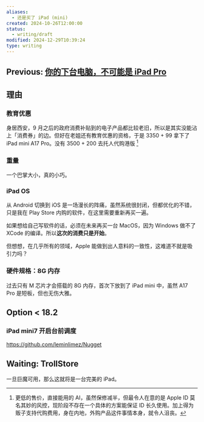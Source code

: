 ```yaml
---
aliases:
  - 还是买了 iPad (mini)
created: 2024-10-26T12:00:00
status:
  - writing/draft
modified: 2024-12-29T10:39:24
type: writing
---
```


## Previous: [你的下台电脑，不可能是 iPad Pro](1154-your-next-pc-is-never-being-an-ipad-pro)

## 理由
### 教育优惠

身居西安，9 月之后的政府消费补贴到的电子产品都比较老旧，所以是其实没能沾上「消费券」的边。但好在老姐还有教育优惠的资格，于是 3350 + 99 拿下了 iPad mini A17 Pro。没有 3500 + 200 去托人代购港版 [^HK_verison]

### 重量

一个巴掌大小，真的小巧。

### iPad OS

从 Android 切换到 iOS 是一场漫长的阵痛，虽然系统很封闭，但都优化的不错，只是我在 Play Store 内购的软件，在这里需要重新再买一遍。

如果想给自己写软件的话，必须在未来再买一台 MacOS，因为 Windows 做不了 XCode 的编译。所以**这次的消费只是开始**。

但想想，在几乎所有的领域，Apple 能做到出人意料的一致性，这难道不就是吸引力吗？

### 硬件规格：8G 内存

过去只有 M 芯片才会搭载的 8G 内存，首次下放到了 iPad mini 中，虽然 A17 Pro 是短板，但也无伤大雅。

## Option < 18.2

### iPad mini7 开启台前调度

https://github.com/leminlimez/Nugget

## Waiting: TrollStore

一旦巨魔可用，那么这就将是一台完美的 iPad。

[^HK_verison]: 更低的售价，直接能用的 AI，虽然保修减半，但最令人在意的是 Apple ID 莫名其妙的风控，现阶段不存在一个具体的方案能保证 ID 长久使用。加上得为贩子支持代购费用，身在内地，外购产品这件事情本身，就令人沮丧。
